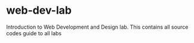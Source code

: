 # web-dev-lab
Introduction to Web Development and Design lab. This contains all source codes guide to all labs
